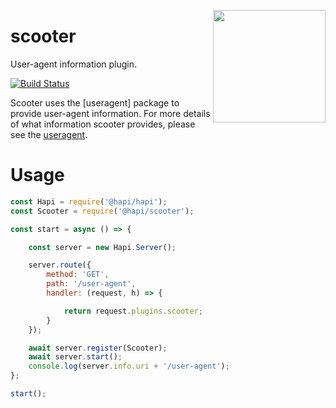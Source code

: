 <a href="http://hapijs.com"><img src="https://github.com/hapijs/assets/blob/master/images/family.svg" width="180px" align="right" /></a>

# scooter

User-agent information plugin.

[![Build Status](https://secure.travis-ci.org/hapijs/scooter.svg?branch=master)](http://travis-ci.org/hapijs/scooter)

Scooter uses the [useragent] package to provide user-agent information. For
more details of what information scooter provides, please see the [useragent](https://www.npmjs.org/package/useragent).

# Usage

``` javascript
const Hapi = require('@hapi/hapi');
const Scooter = require('@hapi/scooter');

const start = async () => {

    const server = new Hapi.Server();

    server.route({
        method: 'GET',
        path: '/user-agent',
        handler: (request, h) => {

            return request.plugins.scooter;
        }
    });

    await server.register(Scooter);
    await server.start();
    console.log(server.info.uri + '/user-agent');
};

start();
```
